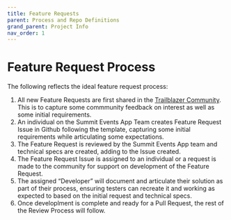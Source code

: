 ```yaml
---
title: Feature Requests
parent: Process and Repo Definitions
grand_parent: Project Info
nav_order: 1
---
```


# Feature Request Process
The following reflects the ideal feature request process:
1. All new Feature Requests are first shared in the [Trailblazer Community](https://trailhead.salesforce.com/trailblazer-community/groups/0F94S000000kHi2SAE). This is to capture some commmunity feedback on interest as well as some initial requirements.
2. An individual on the Summit Events App Team creates Feature Request Issue in Github following the template, capturing some initial requirements while articulating some expectations.
3. The Feature Request is reviewed by the Summit Events App team and technical specs are created, adding to the Issue created.
4. The Feature Request Issue is assigned to an individual or a request is made to the community for support on development of the Feature Request.
5. The assigned “Developer” will document and articulate their solution as part of their process, ensuring testers can recreate it and working as expected to based on the initial request and technical specs.
6. Once developlment is complete and ready for a Pull Request, the rest of the Review Process will follow.
